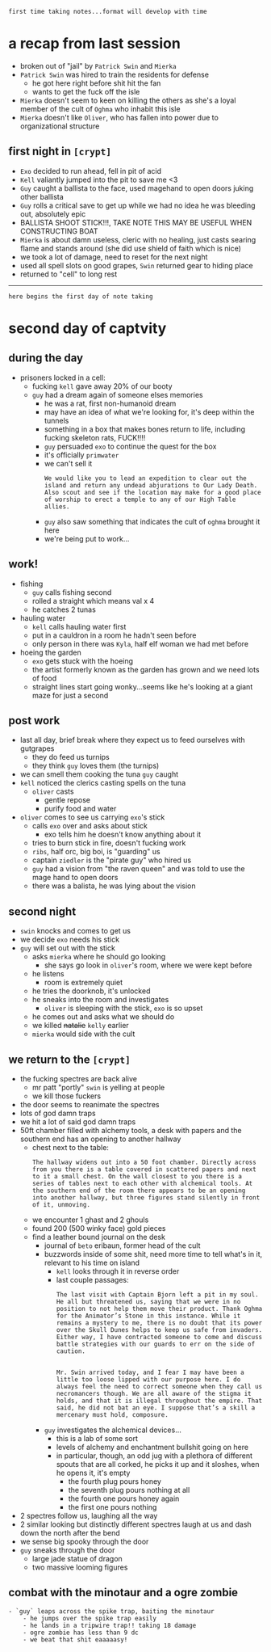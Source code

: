 ```
first time taking notes...format will develop with time
```
# a recap from last session
- broken out of "jail" by `Patrick Swin` and `Mierka`
- `Patrick Swin` was hired to train the residents for defense
    - he got here right before shit hit the fan
    - wants to get the fuck off the isle
- `Mierka` doesn't seem to keen on killing the others as she's a loyal member of the cult of `Oghma` who inhabit this isle
- `Mierka` doesn't like `Oliver`, who has fallen into power due to organizational structure

## first night in `[crypt]` 
- `Exo` decided to run ahead, fell in pit of acid
- `Kell` valiantly jumped into the pit to save me <3
- `Guy` caught a ballista to the face, used magehand to open doors juking other ballista
- `Guy` rolls a critical save to get up while we had no idea he was bleeding out, absolutely epic
- BALLISTA SHOOT STICK!!!, TAKE NOTE THIS MAY BE USEFUL WHEN CONSTRUCTING BOAT
- `Mierka` is about damn useless, cleric with no healing, just casts searing flame and stands around (she did use shield of faith which is nice)
- we took a lot of damage, need to reset for the next night
- used all spell slots on good grapes, `Swin` returned gear to hiding place
- returned to "cell" to long rest

---

```
here begins the first day of note taking
```

# second day of captvity
## during the day
- prisoners locked in a cell:
    - fucking `kell` gave away 20% of our booty
    - `guy` had a dream again of someone elses memories
        - he was a rat, first non-humanoid dream
        - may have an idea of what we're looking for, it's deep within the tunnels
        - something in a box that makes bones return to life, including fucking skeleton rats, FUCK!!!!
        - `guy` persuaded `exo` to continue the quest for the box
        - it's officially `primwater`
        - we can't sell it
            ```
            We would like you to lead an expedition to clear out the island and return any undead abjurations to Our Lady Death. Also scout and see if the location may make for a good place of worship to erect a temple to any of our High Table allies.
            ```
        - `guy` also saw something that indicates the cult of `oghma` brought it here
        - we're being put to work...
## work!
- fishing
    - `guy` calls fishing second
    - rolled a straight which means val x 4
    - he catches 2 tunas
- hauling water
    - `kell` calls hauling water first
    - put in a cauldron in a room he hadn't seen before
    - only person in there was `Kyla`, half elf woman we had met before
- hoeing the garden
    - `exo` gets stuck with the hoeing
    - the artist formerly known as the garden has grown and we need lots of food
    - straight lines start going wonky...seems like he's looking at a giant maze for just a second

## post work
- last all day, brief break where they expect us to feed ourselves with gutgrapes
    - they do feed us turnips
    - they think `guy` loves them (the turnips)
- we can smell them cooking the tuna `guy` caught
- `kell` noticed the clerics casting spells on the tuna
    - `oliver` casts
        - gentle repose
        - purify food and water
- `oliver` comes to see us carrying `exo`'s stick
    - calls `exo` over and asks about stick
        - exo tells him he doesn't know anything about it
    - tries to burn stick in fire, doesn't fucking work
    - `ribs`, half orc, big boi, is "guarding" us
    - captain `ziedler` is the "pirate guy" who hired us
    - `guy` had a vision from "the raven queen" and was told to use the mage hand to open doors
    - there was a balista, he was lying about the vision

## second night
- `swin` knocks and comes to get us
- we decide `exo` needs his stick
- `guy` will set out with the stick
    - asks `mierka` where he should go looking
        - she says go look in `oliver`'s room, where we were kept before
    - he listens
        - room is extremely quiet
    - he tries the doorknob, it's unlocked
    - he sneaks into the room and investigates
        - `oliver` is sleeping with the stick, `exo` is so upset
    - he comes out and asks what we should do
    - we killed ~~natalie~~ `kelly` earlier 
    - `mierka` would side with the cult

## we return to the `[crypt]`
- the fucking spectres are back alive
    - mr patt "portly" `swin` is yelling at people
    - we kill those fuckers
- the door seems to reanimate the spectres
- lots of god damn traps
- we hit a lot of said god damn traps
- 50ft chamber filled with alchemy tools, a desk with papers and the  southern end has an opening to another hallway
    - chest next to the table:
        ```
        The hallway widens out into a 50 foot chamber. Directly across from you there is a table covered in scattered papers and next to it a small chest. On the wall closest to you there is a series of tables next to each other with alchemical tools. At the southern end of the room there appears to be an opening into another hallway, but three figures stand silently in front of it, unmoving.
        ```
    - we encounter 1 ghast and 2 ghouls
    - found 200 (500 winky face) gold pieces
    - find a leather bound journal on the desk
        - journal of `beto` eribaun, former head of the cult
        - buzzwords inside of some shit, need more time to tell what's in it, relevant to his time on island
            - `kell` looks through it in reverse order
            - last couple passages:
                ```
                The last visit with Captain Bjorn left a pit in my soul. He all but threatened us, saying that we were in no position to not help them move their product. Thank Oghma for the Animator’s Stone in this instance. While it remains a mystery to me, there is no doubt that its power over the Skull Dunes helps to keep us safe from invaders. Either way, I have contracted someone to come and discuss battle strategies with our guards to err on the side of caution.  


                Mr. Swin arrived today, and I fear I may have been a little too loose lipped with our purpose here. I do always feel the need to correct someone when they call us necromancers though. We are all aware of the stigma it holds, and that it is illegal throughout the empire. That said, he did not bat an eye. I suppose that’s a skill a mercenary must hold, composure. 
                ```
        - `guy` investigates the alchemical devices...
            - this is a lab of some sort
            - levels of alchemy and enchantment bullshit going on here
            - in particular, though, an odd jug with a plethora of different spouts that are all corked, he picks it up and it sloshes, when he opens it, it's empty
                - the fourth plug pours honey
                - the seventh plug pours nothing at all
                - the fourth one pours honey again
                - the first one pours nothing
- 2 spectres follow us, laughing all the way
- 2 similar looking but distinctly different spectres laugh at us and dash down the north after the bend
- we sense big spooky through the door
- `guy` sneaks through the door
    - large jade statue of dragon
    - two massive looming figures

## combat with the minotaur and a ogre zombie
    - `guy` leaps across the spike trap, baiting the minotaur
        - he jumps over the spike trap easily
        - he lands in a tripwire trap!! taking 18 damage
        - ogre zombie has less than 9 dc
        - we beat that shit eaaaaasy!
